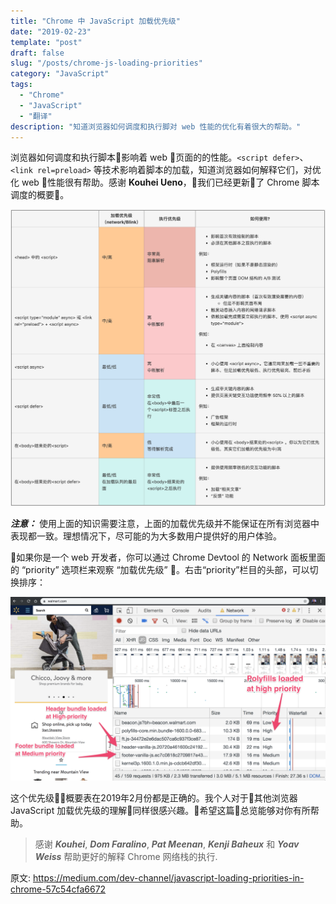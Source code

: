 ```yaml
---
title: "Chrome 中 JavaScript 加载优先级"
date: "2019-02-23"
template: "post"
draft: false
slug: "/posts/chrome-js-loading-priorities"
category: "JavaScript"
tags:
  - "Chrome"
  - "JavaScript"
  - "翻译"
description: "知道浏览器如何调度和执行脚对 web 性能的优化有着很大的帮助。"
---
```


浏览器如何调度和执行脚本影响着 web 页面的的性能。`<script defer>`、`<link rel=preload>` 等技术影响着脚本的加载，知道浏览器如何解释它们，对优化 web 性能很有帮助。感谢 **Kouhei Ueno**，我们已经更新了 Chrome 脚本调度的概要。

![chrome-devtools](images/chrome-js-loading-priorities.png)

***注意：*** 使用上面的知识需要注意，上面的加载优先级并不能保证在所有浏览器中表现都一致。理想情况下，尽可能的为大多数用户提供好的用户体验。

如果你是一个 web 开发者，你可以通过 Chrome Devtool 的 Network 面板里面的 “priority” 选项栏来观察 “加载优先级” 。右击“priority”栏目的头部，可以切换排序：

![chrome-devtools](images/chrome-devtools.png)

这个优先级概要表在2019年2月份都是正确的。我个人对于其他浏览器 JavaScript 加载优先级的理解同样很感兴趣。希望这篇总览能够对你有所帮助。

> 感谢 ***Kouhei***, ***Dom Faralino***, ***Pat Meenan***, ***Kenji Baheux*** 和 ***Yoav Weiss*** 帮助更好的解释 Chrome 网络栈的执行.

原文: https://medium.com/dev-channel/javascript-loading-priorities-in-chrome-57c54cfa6672